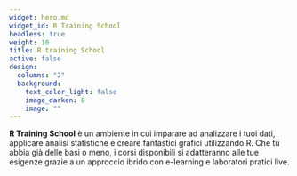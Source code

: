 ```yaml
---
widget: hero.md
widget_id: R Training School
headless: true
weight: 10
title: R training School
active: false
design:
  columns: "2"
  background:
    text_color_light: false
    image_darken: 0
    image: ""
---
```

**R Training School** è un ambiente in cui imparare ad analizzare i tuoi dati, applicare analisi statistiche e creare fantastici grafici utilizzando R. Che tu abbia già delle basi o meno, i corsi disponibili si adatteranno alle tue esigenze grazie a un approccio ibrido con e-learning e laboratori pratici live.

